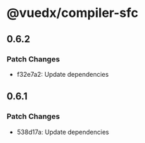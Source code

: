 # @vuedx/compiler-sfc

## 0.6.2

### Patch Changes

- f32e7a2: Update dependencies

## 0.6.1

### Patch Changes

- 538d17a: Update dependencies
